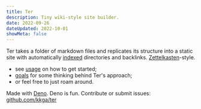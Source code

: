 ```yaml
---
title: Ter
description: Tiny wiki-style site builder.
date: 2022-09-26
dateUpdated: 2022-10-01
showMeta: false
---
```


Ter takes a folder of markdown files and replicates its structure into a static
site with automatically [indexed](usage/content) directories and backlinks.
[Zettelkasten](zettelkasten)-style.

- see [usage](usage) on how to get started;
- [goals](goals) for some thinking behind Ter's approach;
- or feel free to just roam around.

Made with [Deno](https://deno.land). Deno is fun. Contribute or submit issues:
[github.com/kkga/ter](https://github.com/kkga/ter)
